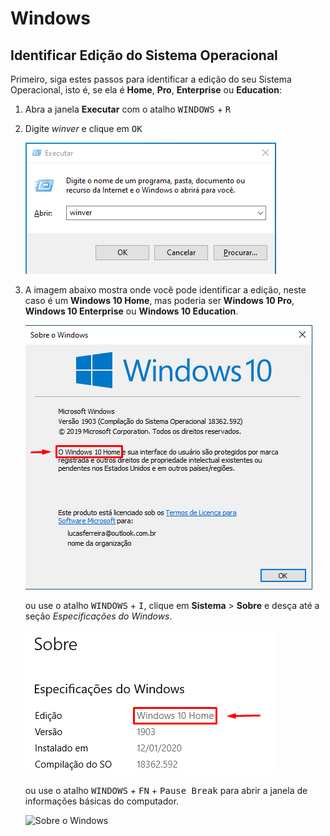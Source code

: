 # Windows

## Identificar Edição do Sistema Operacional

Primeiro, siga estes passos para identificar a edição do seu Sistema Operacional, isto é, se ela é __Home__, __Pro__, __Enterprise__ ou __Education__:

1. Abra a janela __Executar__ com o atalho <kbd>WINDOWS</kbd> + <kbd>R</kbd>
2. Digite _winver_ e clique em <kbd>OK</kbd>

    ![Executar](./images/executar.png)

3. A imagem abaixo mostra onde você pode identificar a edição, neste caso é um __Windows 10 Home__, mas poderia ser __Windows 10 Pro__, __Windows 10 Enterprise__ ou __Windows 10 Education__.

    ![Sobre o Windows](./images/winver_home.png)

    ou use o atalho <kbd>WINDOWS</kbd> + <kbd>I</kbd>, clique em __Sistema__ > __Sobre__ e desça até a seção _Especificações do Windows_.

    ![Sobre o Windows](./images/sobre.png)

    ou use o atalho <kbd>WINDOWS</kbd> + <kbd>FN</kbd> + <kbd>Pause Break</kbd> para abrir a janela de informações básicas do computador.

    ![Sobre o Windows](./images/info.png)